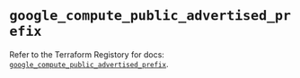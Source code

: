 # `google_compute_public_advertised_prefix`

Refer to the Terraform Registory for docs: [`google_compute_public_advertised_prefix`](https://registry.terraform.io/providers/hashicorp/google/5.7.0/docs/resources/compute_public_advertised_prefix).
